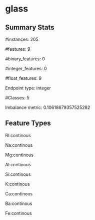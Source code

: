 # glass

## Summary Stats

#instances: 205

#features: 9

  #binary_features: 0

  #integer_features: 0

  #float_features: 9

Endpoint type: integer

#Classes: 5

Imbalance metric: 0.10618679357525282

## Feature Types

 RI:continous

Na:continous

Mg:continous

Al:continous

Si:continous

K:continous

Ca:continous

Ba:continous

Fe:continous

